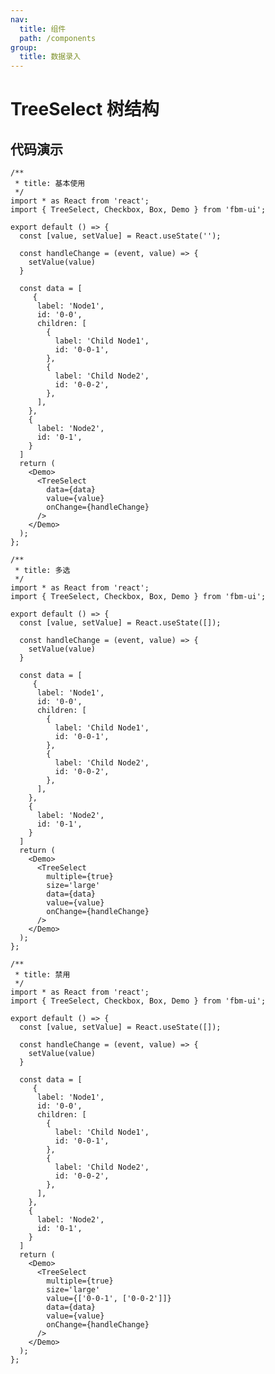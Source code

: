```yaml
---
nav:
  title: 组件
  path: /components
group:
  title: 数据录入
---
```


# TreeSelect 树结构 
## 代码演示

```tsx
/**
 * title: 基本使用
 */
import * as React from 'react';
import { TreeSelect, Checkbox, Box, Demo } from 'fbm-ui';

export default () => {
  const [value, setValue] = React.useState('');

  const handleChange = (event, value) => {
    setValue(value)
  }

  const data = [
     {
      label: 'Node1',
      id: '0-0',
      children: [
        {
          label: 'Child Node1',
          id: '0-0-1',
        },
        {
          label: 'Child Node2',
          id: '0-0-2',
        },
      ],
    },
    {
      label: 'Node2',
      id: '0-1',
    }
  ]
  return (
    <Demo>
      <TreeSelect
        data={data}
        value={value}
        onChange={handleChange}
      />
    </Demo>
  );
};
```

```tsx
/**
 * title: 多选
 */
import * as React from 'react';
import { TreeSelect, Checkbox, Box, Demo } from 'fbm-ui';

export default () => {
  const [value, setValue] = React.useState([]);

  const handleChange = (event, value) => {
    setValue(value)
  }

  const data = [
     {
      label: 'Node1',
      id: '0-0',
      children: [
        {
          label: 'Child Node1',
          id: '0-0-1',
        },
        {
          label: 'Child Node2',
          id: '0-0-2',
        },
      ],
    },
    {
      label: 'Node2',
      id: '0-1',
    }
  ]
  return (
    <Demo>
      <TreeSelect
        multiple={true}
        size='large'
        data={data}
        value={value}
        onChange={handleChange}
      />
    </Demo>
  );
};
```

```tsx
/**
 * title: 禁用
 */
import * as React from 'react';
import { TreeSelect, Checkbox, Box, Demo } from 'fbm-ui';

export default () => {
  const [value, setValue] = React.useState([]);

  const handleChange = (event, value) => {
    setValue(value)
  }

  const data = [
     {
      label: 'Node1',
      id: '0-0',
      children: [
        {
          label: 'Child Node1',
          id: '0-0-1',
        },
        {
          label: 'Child Node2',
          id: '0-0-2',
        },
      ],
    },
    {
      label: 'Node2',
      id: '0-1',
    }
  ]
  return (
    <Demo>
      <TreeSelect
        multiple={true}
        size='large'
        value={['0-0-1', ['0-0-2']]}
        data={data}
        value={value}
        onChange={handleChange}
      />
    </Demo>
  );
};
```



<!-- ```tsx
/**
 * title: 回填数据
 */
import * as React from 'react';
import { TreeSelect, Checkbox, Box, Demo } from 'fbm-ui';

export default () => {
  const [value, setValue] = React.useState(['0-0', '0-0-1', '0-1']);


  const handleChange = (event, value) => {
    setValue(value)
  }


  const data = [
     {
      label: 'Node1',
      id: '0-0',
      children: [
        {
          label: 'Child Node1',
          id: '0-0-1',
        },
        {
          label: 'Child Node2',
          id: '0-0-2',
        },
      ],
    },
    {
      label: 'Node2',
      id: '0-1',
    }
  ]
  return (
    <Demo>

    </Demo>
  );
};
``` -->